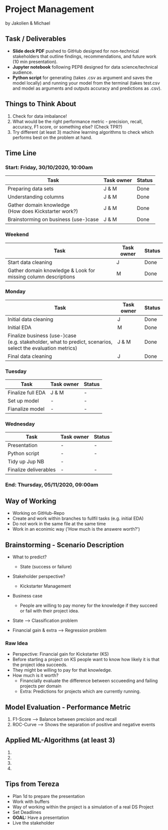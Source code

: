 # Project Management
by Jakolien & Michael

## Task / Deliverables
* **Slide deck PDF** pushed to GitHub designed for non-technical stakeholders that outline findings, recommendations, and future work (10 min presentation). 
* **Jupyter notebook** following PEP8 designed for data science/technical audience.
* **Python script** for generating (takes .csv as argument and saves the model locally)  and running your model from the terminal (takes test.csv and model as arguments and outputs accuracy and predictions as .csv). 

## Things to Think About
1. Check for data imbalance!
2. What would be the right performance metric - precision, recall, accuracy, F1 score, or something else? (Check TPR?)
3. Try different (at least 3) machine learning algorithms to check which performs best on the problem at hand.

## Time Line

### **Start: Friday, 30/10/2020, 10:00am**
Task | Task owner | Status
---- | ---------- | ------
Preparing data sets | J & M | Done
Understanding columns | J & M | Done
Gather domain knowledge <br/>(How does Kickstarter work?) | J & M | Done
Brainstorming on business (use-)case | J & M | Done

### Weekend
Task | Task owner | Status
---- | ---------- | ------
Start data cleaning | J | Done
Gather domain knowledge & Look for missing column descriptions | M | Done

### Monday
Task | Task owner | Status
---- | ---------- | ------
Initial data cleaning | J | Done
Initial EDA | M | Done
Finalize business (use-)case<br/>(e.g. stakeholder, what to predict, scenarios, select the evaluation metrics) | J & M | Done
Final data cleaning | J | Done

### Tuesday
Task | Task owner | Status
---- | ---------- | ------
Finalize full EDA | J & M | -
Set up model | - | -
Fianalize model | - | -

### Wednesday
Task | Task owner | Status
---- | ---------- | ------
Presentation | - | - 
Python script | - | -
Tidy up Jup NB | - |
Finalize deliverables | - | -
### **End: Thursday, 05/11/2020, 09:00am**

## Way of Working

* Working on GitHub-Repo
* Create and work within branches to fullfil tasks (e.g. initial EDA)
* Do not work in the same file at the same time
* Work in an econimic way ('How much is the answere worth?')

## Brainstorming - Scenario Description

* What to predict?
    * State (success or failure)<br/>
* Stakeholder perspective?
    * Kickstarter Management
* Business case
    * People are willing to pay money for the knowledge if they succeed or fail with their project idea.

* State --> Classification problem
* Financial gain & extra --> Regression problem

### Raw Idea

* Perspective: Financial gain for Kickstarter (KS)
* Before starting a project on KS people want to know how likely it is that the project idea succeeds.
* They might be willing to pay for that knowledge.
* How much is it worth?
    * Financially evaluate the difference between sccueeding and failing projects per domain
    * Extra: Predictions for projects which are currently running.

## Model Evaluation - Performance Metric
1. F1-Score --> Balance between precision and recall
2. ROC-Curve --> Shows the separation of positive and negative events

## Applied ML-Algorithms (at least 3)
1. 
2. 
3. 
4. 

## Tips from Tereza
* Plan 1d to prepare the presentation
* Work with buffers
* Way of working within the project is a simulation of a real DS Project
* Set Deadlines
* **GOAL:** Have a presentation
* Live the stakeholder